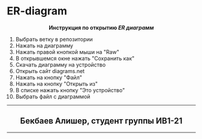 # ER-diagram
<p align="center"><b>Инструкция по открытию <i>ER диаграмм</i> </b></p>
<ol>
  <li> Выбрать ветку в репозитории </li>
  <li> Нажать на диаграмму </li>
  <li> Нажать правой кнопкой мыши на "Raw" </li>
  <li> В открывшемся окне нажать "Сохранить как" </li>
  <li> Скачать диаграмму на устройство </li>
  <li> Открыть сайт diagrams.net </li>
  <li> Нажать на кнопку "Файл" </li>
  <li> Нажать на кнопку "Открыть из" </li>
  <li> В списке нажать кнопку "Это устройство" </li>
  <li> Выбрать файл с диаграммой </li>
</ol>
<hr>
<h2 align="center">Бекбаев Алишер, студент группы ИВ1-21</h2>
<hr>
